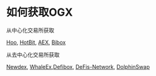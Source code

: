 # 如何获取OGX

从中心化交易所获取

[Hoo](https://hoo.com/spot/ogx-usdt), [HotBit](https://www.hotbit.pro/exchange?symbol=OGX_USDT), [AEX](https://www.aex.plus/page/trade.html#/?symbol=ogx_usdt), [Bibox](https://www.bibox365.com/v2/exchange?pair=OGX_USDT)



从去中心化交易所获取

[Newdex](https://newdex.340wan.com/kline/organixtoken-ogx-eos), [WhaleEx](http://w.whaleex.com.cn/trade/OGX_EOS?tradeType=spot),[Defibox](https://defibox.340wan.com), [DeFis-Network](https://dfsswap.gitee.io), [DolphinSwap](https://dolphinswap.io)

